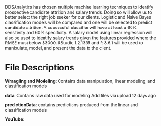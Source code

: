 DDSAnalytics has chosen multiple machine learning techniques to identify prospective candidate attrition and salary trends.  Doing so will allow us to better select the right job seeker for our clients.  Logistic and Naive Bayes classification models will be compared and one will be selected to predict candidate attrition.  A successful classifier will have at least a 60% sensitivity and 60% specificity.  A salary model using linear regression will also be used to identify salary trends given the features provided where the RMSE must below $3000.  RStudio 1.2.1335 and R 3.6.1 will be used to manipulate, model, and present the data to the client.

# File Descriptions

**Wrangling and Modeling**: Contains data manipulation, linear modeling, and classification models

**data**: Contains raw data used for modeling 	Add files via upload 	12 days ago

**predictionData**: contains predictions produced from the linear and classification models 

**YouTube:** 
